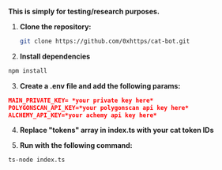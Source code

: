 **This is simply for testing/research purposes.**



1. **Clone the repository:**
    ```bash
    git clone https://github.com/0xhttps/cat-bot.git
    ```

2. **Install dependencies**
```bash
npm install
```

3. **Create a .env file and add the following params:**

```json
MAIN_PRIVATE_KEY= *your private key here*
POLYGONSCAN_API_KEY=*your polygonscan api key here*
ALCHEMY_API_KEY=*your achemy api key here*
```

4. **Replace "tokens" array in index.ts with your cat token IDs**

5. **Run with the following command:**

```bash
ts-node index.ts
```

